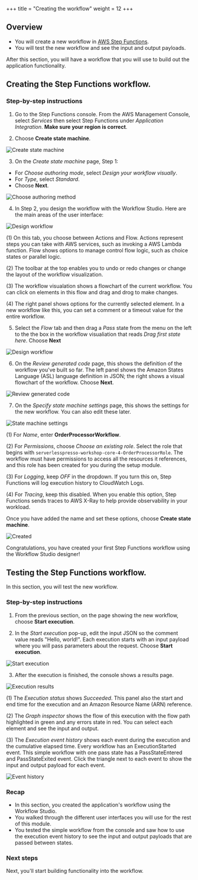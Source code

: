 +++
title = "Creating the workflow"
weight = 12
+++

## Overview

* You will create a new workflow in [AWS Step Functions](https://aws.amazon.com/step-functions/).
* You will test the new workflow and see the input and output payloads.

After this section, you will have a workflow that you will use to build out the application functionality.

## Creating the Step Functions workflow.

### Step-by-step instructions ##

1. Go to the Step Functions console. From the AWS Management Console, select *Services* then select Step Functions under *Application Integration*. **Make sure your region is correct**.

2. Choose **Create state machine**.

![Create state machine](../images/se-mod1-create1.png)

3. On the *Create state machine* page, Step 1:
- For *Choose authoring mode*, select *Design your workflow visually*.
- For *Type*, select *Standard*.
- Choose **Next**.

![Choose authoring method](../images/se-mod1-create2.png)

4. In Step 2, you design the workflow with the Workflow Studio. Here are the main areas of the user interface:

![Design workflow](../images/se-mod1-create3.png)

(1) On this tab, you choose between Actions and Flow. Actions represent steps you can take with AWS services, such as invoking a AWS Lambda function. Flow shows options to manage control flow logic, such as choice states or parallel logic.

(2) The toolbar at the top enables you to undo or redo changes or change the layout of the workflow visualization.

(3) The workflow visualation shows a flowchart of the current workflow. You can click on elements in this flow and drag and drog to make changes.

(4) The right panel shows options for the currently selected element. In a new workflow like this, you can set a comment or a timeout value for the entire workflow.

5. Select the *Flow* tab and then drag a *Pass* state from the menu on the left to the the box in the workflow visualiation that reads *Drag first state here*. Choose **Next**

![Design workflow](../images/se-mod1-create4.png)

6. On the *Review generated code* page, this shows the definition of the workflow you've built so far. The left panel shows the Amazon States Language (ASL) language definition in JSON; the right shows a visual flowchart of the workflow. Choose **Next**.

![Review generated code](../images/se-mod1-create5.png)

7. On the *Specify state machine settings* page, this shows the settings for the new workflow. You can also edit these later.

![State machine settings](../images/se-mod1-create6.png)

(1) For *Name*, enter **OrderProcessorWorkflow**.

(2) For *Permissions*, choose *Choose an existing role*. Select the role that begins with `serverlesspresso-workshop-core-4-OrderProcessorRole`. The workflow must have permissions to access all the resources it references, and this role has been created for you during the setup module.

(3) For *Logging*, keep *OFF* in the dropdown. If you turn this on, Step Functions will log execution history to CloudWatch Logs.

(4) For *Tracing*, keep this disabled. When you enable this option, Step Functions sends traces to AWS X-Ray to help provide observability in your workload.

Once you have added the name and set these options, choose **Create state machine**.

![Created](../images/se-mod1-create7.png)

Congratulations, you have created your first Step Functions workflow using the Workflow Studio designer!

## Testing the Step Functions workflow.

In this section, you will test the new workflow.

### Step-by-step instructions ###

1. From the previous section, on the page showing the new workflow, choose **Start execution**.

2. In the *Start execution* pop-up, edit the input JSON so the comment value reads "Hello, world!". Each execution starts with an input payload where you will pass parameters about the request. Choose **Start execution**.

![Start execution](../images/se-mod1-create8.png)

3. After the execution is finished, the console shows a results page.

![Execution results](../images/se-mod1-create9.png)

(1) The *Execution status* shows *Succeeded*. This panel also the start and end time for the execution and an Amazon Resource Name (ARN) reference.

(2) The *Graph inspector* shows the flow of this execution with the flow path highlighted in green and any errors state in red. You can select each element and see the input and output.

(3) The *Execution event history* shows each event during the execution and the cumulative elapsed time. Every workflow has an ExecutionStarted event. This simple workflow with one pass state has a PassStateEntered and PassStateExited event. Click the triangle next to each event to show the input and output payload for each event.

![Event history](../images/se-mod1-create10.png)

### Recap

- In this section, you created the application's workflow using the Workflow Studio.
- You walked through the different user interfaces you will use for the rest of this module.
- You tested the simple workflow from the console and saw how to use the execution event history to see the input and output payloads that are passed between states.

### Next steps

Next, you'll start building functionality into the workflow.
